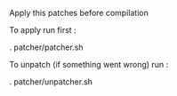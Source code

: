 Apply this patches before compilation

To apply run first :

. patcher/patcher.sh

To unpatch (if something went wrong) run :

. patcher/unpatcher.sh